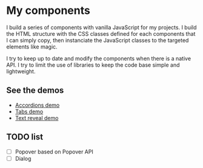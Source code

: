 # My components

I build a series of components with vanilla JavaScript for my projects. I build the HTML structure with the CSS classes defined for each components that I can simply copy, then instanciate the JavaScript classes to the targeted elements like magic.

I try to keep up to date and modify the components when there is a native API. I try to limit the use of libraries to keep the code base simple and lightweight.

## See the demos

- [Accordions demo](https://codepen.io/shaynefortier/pen/LYoVVPx)
- [Tabs demo](https://codepen.io/shaynefortier/pen/YzbyVRY)
- [Text reveal demo](https://codepen.io/shaynefortier/pen/WbeXLGQ)

## TODO list

- [ ] Popover based on Popover API
- [ ] Dialog